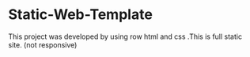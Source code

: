 # Static-Web-Template
This project was developed by using row html and css .This is full static site. (not responsive)  

